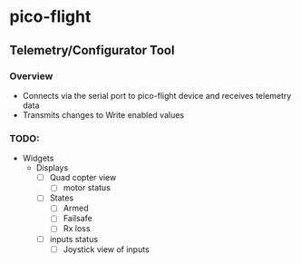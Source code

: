 # pico-flight

## Telemetry/Configurator Tool
 
### Overview
 * Connects via the serial port to pico-flight device and receives telemetry data
 * Transmits changes to Write enabled values


### TODO:
  * Widgets
    * Displays
      - [ ] Quad copter view
        - [ ] motor status
      - [ ] States
        - [ ] Armed
        - [ ] Failsafe
        - [ ] Rx loss
      - [ ] inputs status
        - [ ] Joystick view of inputs
